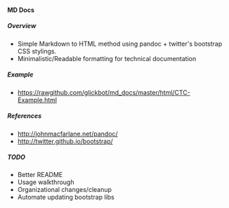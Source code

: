 #### MD Docs

##### Overview

* Simple Markdown to HTML method using pandoc + twitter's bootstrap CSS stylings.
* Minimalistic/Readable formatting for technical documentation

##### Example

* https://rawgithub.com/glickbot/md_docs/master/html/CTC-Example.html

##### References

* http://johnmacfarlane.net/pandoc/
* http://twitter.github.io/bootstrap/

##### TODO

* Better README
* Usage walkthrough
* Organizational changes/cleanup
* Automate updating bootstrap libs
